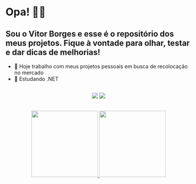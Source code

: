 # Opa! 🙋‍♂️
## Sou o Vitor Borges e esse é o repositório dos meus projetos. Fique à vontade para olhar, testar e dar dicas de melhorias! 

- 🔭 Hoje trabalho com meus projetos pessoais em busca de recolocação no mercado
- 🌱 Estudando .NET

##
<div align="center">
<a href="https://www.linkedin.com/in/borges-vitor/" target="_blank"><img src="https://img.shields.io/badge/LinkedIn-0077B5?style=for-the-badge&logo=linkedin&logoColor=white" target="_blank"></a>
<a href="mailto:vitorab@gmail.com" target="_blank"><img src="https://img.shields.io/badge/Gmail-D14836?style=for-the-badge&logo=gmail&logoColor=white" target="_blank"></a>
</div>

##

<div align="center">
  <a href="https://github.com/VitoBorges">
  <img height="180em" src="https://github-readme-stats.vercel.app/api?username=
VitoBorges&show_icons=true&theme=gruvbox_light&include_all_commits=true&count_private=true"/>
  <img height="180em" src="https://github-readme-stats.vercel.app/api/top-langs/?username=VitoBorges&layout=compact&langs_count=7&theme=gruvbox_light"/>
</div>

 ##


